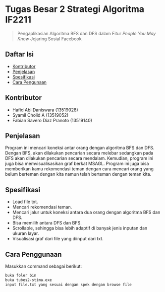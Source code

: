 # Tugas Besar 2 Strategi Algoritma IF2211
> Pengaplikasian Algoritma BFS dan DFS dalam Fitur *People You May Know* Jejaring Sosial Facebook

## Daftar Isi
* [Kontributor](#kontributor)
* [Penjelasan](#penjelasan)
* [Spesifikasi](#spesifikasi)
* [Cara Pengunaan](#cara_penggunaan)

## Kontributor
* Hafid Abi Daniswara (13519028)
* Syamil Cholid A (13519052)
* Fabian Savero Diaz Pranoto (13519140)

## Penjelasan
Program ini mencari koneksi antar orang dengan algoritma BFS dan DFS. Dengan BFS, akan dilakukan pencarian secara melebar sedangkan pada DFS akan dilakukan pencarian secara mendalam. Kemudian, program ini juga bisa memvisualisasikan graf berkat MSAGL. Program ini juga bisa memberikan kamu rekomendasi teman dengan cara mencari orang yang belum berteman dengan kita namun telah berteman dengan teman kita.
## Spesifikasi
- Load file txt.
- Mencari rekomendasi teman.
- Mencari jalur untuk koneksi antara dua orang dengan algoritma BFS dan DFS.
- Bisa memilih antara DFS dan BFS.
- Scrollable, sehingga bisa lebih adaptif di banyak jenis inputan dan ukuran layar.
- Visualisasi graf dari file yang diinput dari txt.

## Cara Penggunaan
Masukkan command sebagai berikut:
```sh
buka foler bin
buka tubes2-stima.exe
input file.txt yang sesuai dengan spek dengan browse file 
```